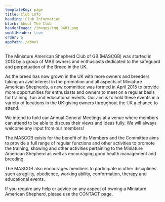 ```yaml
---
templateKey: page
title: Club Info
heading: Club Information
blurb: About The Club
headerImage: /images/img_9401.png
smallHeader: true
order: 6
appPath: /about
---
```

The Miniature American Shepherd Club of GB (MASCGB) was started in 2013 by a group of MAS owners and enthusiasts dedicated to the safeguard and perpetuation of the Breed in the UK. 

As the breed has now grown in the UK with more owners and breeders taking an avid interest in the promotion and all aspects of Miniature American Shepherds, a new committee was formed in April 2015 to provide more opportunities for enthusiasts and owners to meet on a regular basis for training, fun and educational events. Our aim is to hold these events in a variety of locations in the UK giving owners throughout the UK a chance to attend.

We intend to hold our Annual General Meetings at a venue where members can attend to be able to discuss their views and ideas fully. We will always welcome any input from our members!

The MASCGB exists for the benefit of its Members and the Committee aims to provide a full range of regular functions and other activities to promote the training, showing and other activities pertaining to the Miniature American Shepherd as well as encouraging good health management and breeding.

The MASCGB also encourages members to participate in other disciplines such as agility, obedience, working ability, conformation, therapy and educational events.

If you require any help or advice on any aspect of owning a Miniature American Shepherd, please use the CONTACT page.
